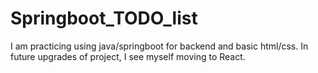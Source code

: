 # Springboot_TODO_list
I am practicing using java/springboot for backend and basic html/css. In future upgrades of project, I see myself moving to React.
